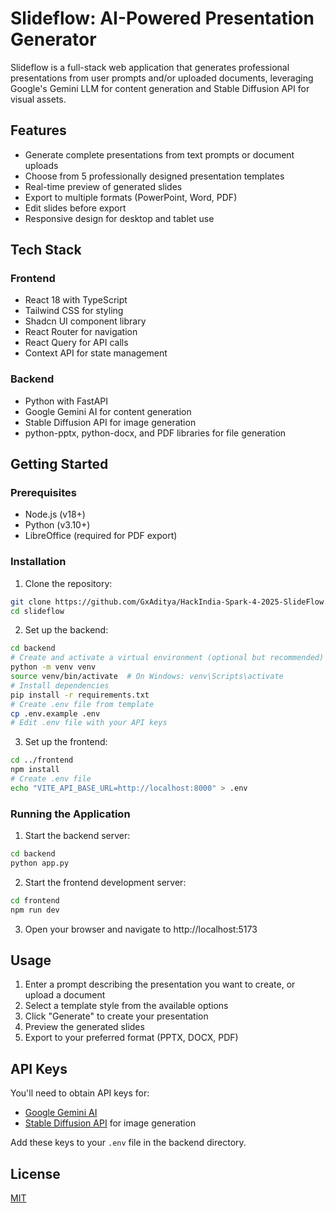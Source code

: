 # Slideflow: AI-Powered Presentation Generator

Slideflow is a full-stack web application that generates professional presentations from user prompts and/or uploaded documents, leveraging Google's Gemini LLM for content generation and Stable Diffusion API for visual assets.

## Features

- Generate complete presentations from text prompts or document uploads
- Choose from 5 professionally designed presentation templates
- Real-time preview of generated slides
- Export to multiple formats (PowerPoint, Word, PDF)
- Edit slides before export
- Responsive design for desktop and tablet use

## Tech Stack

### Frontend
- React 18 with TypeScript
- Tailwind CSS for styling
- Shadcn UI component library
- React Router for navigation
- React Query for API calls
- Context API for state management

### Backend
- Python with FastAPI
- Google Gemini AI for content generation
- Stable Diffusion API for image generation
- python-pptx, python-docx, and PDF libraries for file generation

## Getting Started

### Prerequisites
- Node.js (v18+)
- Python (v3.10+)
- LibreOffice (required for PDF export)

### Installation

1. Clone the repository:
```bash
git clone https://github.com/GxAditya/HackIndia-Spark-4-2025-SlideFlow.git
cd slideflow
```

2. Set up the backend:
```bash
cd backend
# Create and activate a virtual environment (optional but recommended)
python -m venv venv
source venv/bin/activate  # On Windows: venv\Scripts\activate
# Install dependencies
pip install -r requirements.txt
# Create .env file from template
cp .env.example .env
# Edit .env file with your API keys
```

3. Set up the frontend:
```bash
cd ../frontend
npm install
# Create .env file
echo "VITE_API_BASE_URL=http://localhost:8000" > .env
```

### Running the Application

1. Start the backend server:
```bash
cd backend
python app.py
```

2. Start the frontend development server:
```bash
cd frontend
npm run dev
```

3. Open your browser and navigate to http://localhost:5173

## Usage

1. Enter a prompt describing the presentation you want to create, or upload a document
2. Select a template style from the available options
3. Click "Generate" to create your presentation
4. Preview the generated slides
5. Export to your preferred format (PPTX, DOCX, PDF)

## API Keys

You'll need to obtain API keys for:
- [Google Gemini AI](https://ai.google.dev/tutorials/setup) 
- [Stable Diffusion API](https://stablediffusionapi.com/) for image generation

Add these keys to your `.env` file in the backend directory.

## License

[MIT](LICENSE) 

